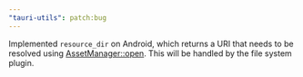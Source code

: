 ```yaml
---
"tauri-utils": patch:bug
---
```


Implemented `resource_dir` on Android, which returns a URI that needs to be resolved using [AssetManager::open](https://developer.android.com/reference/android/content/res/AssetManager#open(java.lang.String,%20int)). This will be handled by the file system plugin.

